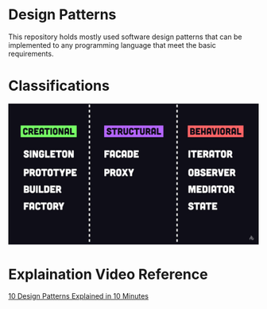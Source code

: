 # Design Patterns
This repository holds mostly used software design patterns that can be
implemented to any programming language that meet the basic requirements.

# Classifications
![Design Patterns Classifications](patterns.png)

# Explaination Video Reference
[10 Design Patterns Explained in 10 Minutes](https://youtu.be/tv-_1er1mWI)
